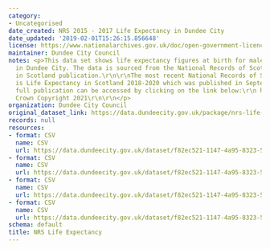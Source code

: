 ```yaml
---
category:
- Uncategorised
date_created: NRS 2015 - 2017 Life Expectancy in Dundee City
date_updated: '2019-02-01T15:26:15.856648'
license: https://www.nationalarchives.gov.uk/doc/open-government-licence/version/3/
maintainer: Dundee City Council
notes: <p>This data set shows life expectancy figures at birth for males and females
  in Dundee City. The data is sourced from the National Records of Scotland Life Expectancy
  in Scotland publication.\r\n\r\nThe most recent National Records of Scotland publication
  is Life Expectancy in Scotland 2018-2020 which was published in September 2021.\r\n\r\nThe
  full publication can be accessed by clicking on the link below:\r\n https://www.nrscotland.gov.uk/statistics-and-data/statistics/statistics-by-theme/life-expectancy/life-expectancy-in-scotland/2018-2020\r\n\xa9
  Crown Copyright 2021\r\n\r\n</p>
organization: Dundee City Council
original_dataset_link: https://data.dundeecity.gov.uk/package/nrs-life-expectancy
records: null
resources:
- format: CSV
  name: CSV
  url: https://data.dundeecity.gov.uk/dataset/f82ec521-1147-4a95-8323-5b24bb52d546/resource/2933add3-2d87-4bd4-bf7a-8c5cf30b41f3/download/2015_2017_lifeexp.csv
- format: CSV
  name: CSV
  url: https://data.dundeecity.gov.uk/dataset/f82ec521-1147-4a95-8323-5b24bb52d546/resource/58a6f4f9-b661-4d79-ba45-36551ef4efe1/download/nrs_2016-2018_life-expectancy.csv
- format: CSV
  name: CSV
  url: https://data.dundeecity.gov.uk/dataset/f82ec521-1147-4a95-8323-5b24bb52d546/resource/eb38aed6-4b23-4bf9-a160-c7887bb807c4/download/nrs_life_expectancy1719.csv
- format: CSV
  name: CSV
  url: https://data.dundeecity.gov.uk/dataset/f82ec521-1147-4a95-8323-5b24bb52d546/resource/0015d293-671f-4c5b-91b0-a9891478cd60/download/nrs_life_expectancy_dundee_2018_2020.csv
schema: default
title: NRS Life Expectancy
---
```

